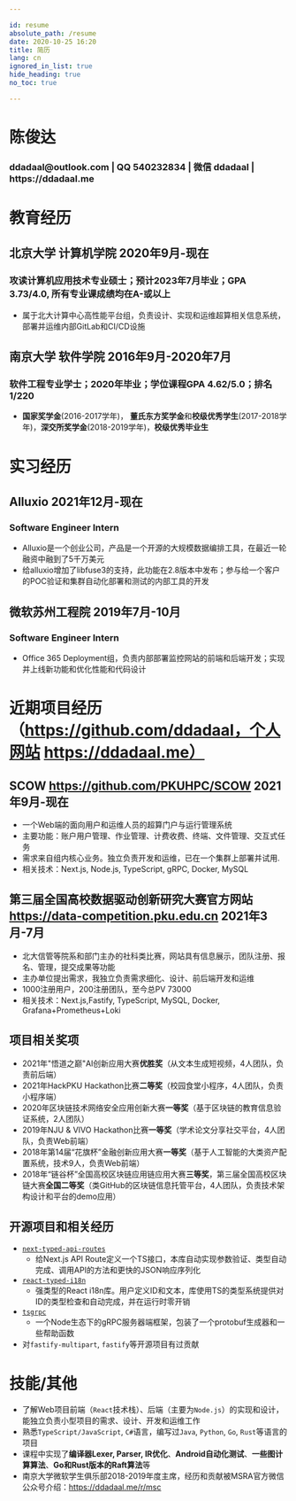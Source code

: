 ```yaml
---

id: resume
absolute_path: /resume
date: 2020-10-25 16:20
title: 简历
lang: cn
ignored_in_list: true
hide_heading: true
no_toc: true

---
```


<resume>

<h1 class="name">
陈俊达
</h1>

<h3 class="contact">ddadaal@outlook.com | QQ 540232834 | 微信 ddadaal | https://ddadaal.me

</h3>

# 教育经历

## <span class="highlight">北京大学 计算机学院</span> <span class="right">2020年9月-现在</span>

### 攻读计算机应用技术专业硕士；预计2023年7月毕业；GPA 3.73/4.0, 所有专业课成绩均在A-或以上

- 属于北大计算中心高性能平台组，负责设计、实现和运维超算相关信息系统，部署并运维内部GitLab和CI/CD设施

## <span class="highlight">南京大学 软件学院</span> <span class="right">2016年9月-2020年7月</span>

### 软件工程专业学士；2020年毕业；学位课程GPA 4.62/5.0；排名 1/220
- **国家奖学金**(2016-2017学年)， **董氏东方奖学金**和**校级优秀学生**(2017-2018学年)，**深交所奖学金**(2018-2019学年)，**校级优秀毕业生**

# 实习经历

## <span class="highlight">Alluxio</span> <span class="right">2021年12月-现在</span>
### Software Engineer Intern

- Alluxio是一个创业公司，产品是一个开源的大规模数据编排工具，在最近一轮融资中融到了5千万美元
- 给alluxio增加了libfuse3的支持，此功能在2.8版本中发布；参与给一个客户的POC验证和集群自动化部署和测试的内部工具的开发

## <span class="highlight">微软苏州工程院</span> <span class="right">2019年7月-10月</span>
### Software Engineer Intern

- Office 365 Deployment组，负责内部部署监控网站的前端和后端开发；实现并上线新功能和优化性能和代码设计

# 近期项目经历（https://github.com/ddadaal，个人网站 https://ddadaal.me）

## **SCOW** https://github.com/PKUHPC/SCOW <span class="right">2021年9月-现在</span>

- 一个Web端的面向用户和运维人员的超算门户与运行管理系统
- 主要功能：账户用户管理、作业管理、计费收费、终端、文件管理、交互式任务
- 需求来自组内核心业务。独立负责开发和运维，已在一个集群上部署并试用.
- 相关技术：Next.js, Node.js, TypeScript, gRPC, Docker, MySQL

## **第三届全国高校数据驱动创新研究大赛官方网站** https://data-competition.pku.edu.cn  <span class="right">2021年3月-7月</span>

- 北大信管等院系和部门主办的社科类比赛，网站具有信息展示，团队注册、报名、管理，提交成果等功能
- 主办单位提出需求，我独立负责需求细化、设计、前后端开发和运维
- 1000注册用户，200注册团队，至今总PV 73000
- 相关技术：Next.js,Fastify, TypeScript, MySQL, Docker, Grafana+Prometheus+Loki

## 项目相关奖项

- 2021年"悟道之巅"AI创新应用大赛**优胜奖**（从文本生成短视频，4人团队，负责前后端）
- 2021年HackPKU Hackathon比赛**二等奖**（校园食堂小程序，4人团队，负责小程序端）
- 2020年区块链技术网络安全应用创新大赛**一等奖**（基于区块链的教育信息验证系统，2人团队）
- 2019年NJU & VIVO Hackathon比赛**一等奖**（学术论文分享社交平台，4人团队，负责Web前端）
- 2018年第14届“花旗杯”金融创新应用大赛**一等奖**（基于人工智能的大类资产配置系统，技术9人，负责Web前端）
- 2018年“链谷杯”全国高校区块链应用链应用大赛**三等奖**，第三届全国高校区块链大赛**全国二等奖**（类GitHub的区块链信息托管平台，4人团队，负责技术架构设计和平台的demo应用）

## 开源项目和相关经历

- [`next-typed-api-routes`](https://github.com/ddadaal/next-typed-api-routes)
    - 给Next.js API Route定义一个TS接口，本库自动实现参数验证、类型自动完成、调用API的方法和更快的JSON响应序列化
- [`react-typed-i18n`](http://github.com/ddadaal/react-typed-i18n)
    - 强类型的React i18n库。用户定义ID和文本，库使用TS的类型系统提供对ID的类型检查和自动完成，并在运行时零开销
- [`tsgrpc`](https://github.com/ddadaal/tsgrpc)
    - 一个Node生态下的gRPC服务器端框架，包装了一个protobuf生成器和一些帮助函数
- 对`fastify-multipart`, `fastify`等开源项目有过贡献

# 技能/其他

- 了解Web项目前端（`React`技术栈）、后端（主要为`Node.js`）的实现和设计，能独立负责小型项目的需求、设计、开发和运维工作
- 熟悉`TypeScript/JavaScript`, `C#`语言，编写过`Java`, `Python`, `Go`, `Rust`等语言的项目
- 课程中实现了**编译器Lexer, Parser, IR优化**、**Android自动化测试**、**一些图计算算法**、**Go和Rust版本的Raft算法**等
- 南京大学微软学生俱乐部2018-2019年度主席，经历和贡献被MSRA官方微信公众号介绍：https://ddadaal.me/r/msc

</resume>
